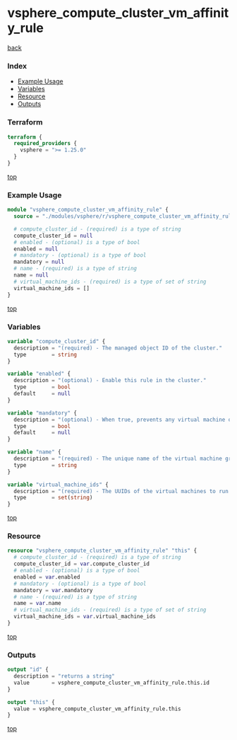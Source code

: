 # vsphere_compute_cluster_vm_affinity_rule

[back](../vsphere.md)

### Index

- [Example Usage](#example-usage)
- [Variables](#variables)
- [Resource](#resource)
- [Outputs](#outputs)

### Terraform

```terraform
terraform {
  required_providers {
    vsphere = ">= 1.25.0"
  }
}
```

[top](#index)

### Example Usage

```terraform
module "vsphere_compute_cluster_vm_affinity_rule" {
  source = "./modules/vsphere/r/vsphere_compute_cluster_vm_affinity_rule"

  # compute_cluster_id - (required) is a type of string
  compute_cluster_id = null
  # enabled - (optional) is a type of bool
  enabled = null
  # mandatory - (optional) is a type of bool
  mandatory = null
  # name - (required) is a type of string
  name = null
  # virtual_machine_ids - (required) is a type of set of string
  virtual_machine_ids = []
}
```

[top](#index)

### Variables

```terraform
variable "compute_cluster_id" {
  description = "(required) - The managed object ID of the cluster."
  type        = string
}

variable "enabled" {
  description = "(optional) - Enable this rule in the cluster."
  type        = bool
  default     = null
}

variable "mandatory" {
  description = "(optional) - When true, prevents any virtual machine operations that may violate this rule."
  type        = bool
  default     = null
}

variable "name" {
  description = "(required) - The unique name of the virtual machine group in the cluster."
  type        = string
}

variable "virtual_machine_ids" {
  description = "(required) - The UUIDs of the virtual machines to run on the same host together."
  type        = set(string)
}
```

[top](#index)

### Resource

```terraform
resource "vsphere_compute_cluster_vm_affinity_rule" "this" {
  # compute_cluster_id - (required) is a type of string
  compute_cluster_id = var.compute_cluster_id
  # enabled - (optional) is a type of bool
  enabled = var.enabled
  # mandatory - (optional) is a type of bool
  mandatory = var.mandatory
  # name - (required) is a type of string
  name = var.name
  # virtual_machine_ids - (required) is a type of set of string
  virtual_machine_ids = var.virtual_machine_ids
}
```

[top](#index)

### Outputs

```terraform
output "id" {
  description = "returns a string"
  value       = vsphere_compute_cluster_vm_affinity_rule.this.id
}

output "this" {
  value = vsphere_compute_cluster_vm_affinity_rule.this
}
```

[top](#index)